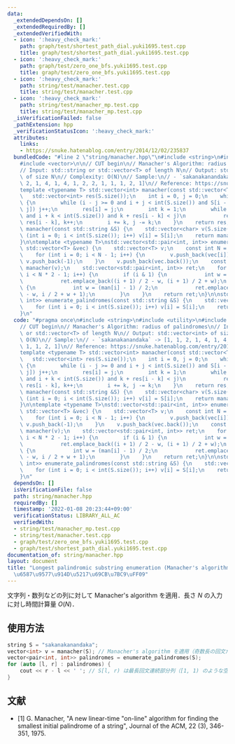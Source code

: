 ```yaml
---
data:
  _extendedDependsOn: []
  _extendedRequiredBy: []
  _extendedVerifiedWith:
  - icon: ':heavy_check_mark:'
    path: graph/test/shortest_path_dial.yuki1695.test.cpp
    title: graph/test/shortest_path_dial.yuki1695.test.cpp
  - icon: ':heavy_check_mark:'
    path: graph/test/zero_one_bfs.yuki1695.test.cpp
    title: graph/test/zero_one_bfs.yuki1695.test.cpp
  - icon: ':heavy_check_mark:'
    path: string/test/manacher.test.cpp
    title: string/test/manacher.test.cpp
  - icon: ':heavy_check_mark:'
    path: string/test/manacher_mp.test.cpp
    title: string/test/manacher_mp.test.cpp
  _isVerificationFailed: false
  _pathExtension: hpp
  _verificationStatusIcon: ':heavy_check_mark:'
  attributes:
    links:
    - https://snuke.hatenablog.com/entry/2014/12/02/235837
  bundledCode: "#line 2 \"string/manacher.hpp\"\n#include <string>\n#include <utility>\n\
    #include <vector>\n\n// CUT begin\n// Manacher's Algorithm: radius of palindromes\n\
    // Input: std::string or std::vector<T> of length N\n// Output: std::vector<int>\
    \ of size N\n// Complexity: O(N)\n// Sample:\n// - `sakanakanandaka` -> [1, 1,\
    \ 2, 1, 4, 1, 4, 1, 2, 2, 1, 1, 1, 2, 1]\n// Reference: https://snuke.hatenablog.com/entry/2014/12/02/235837\n\
    template <typename T> std::vector<int> manacher(const std::vector<T> &S) {\n \
    \   std::vector<int> res(S.size());\n    int i = 0, j = 0;\n    while (i < int(S.size()))\
    \ {\n        while (i - j >= 0 and i + j < int(S.size()) and S[i - j] == S[i +\
    \ j]) j++;\n        res[i] = j;\n        int k = 1;\n        while (i - k >= 0\
    \ and i + k < int(S.size()) and k + res[i - k] < j)\n            res[i + k] =\
    \ res[i - k], k++;\n        i += k, j -= k;\n    }\n    return res;\n}\nstd::vector<int>\
    \ manacher(const std::string &S) {\n    std::vector<char> v(S.size());\n    for\
    \ (int i = 0; i < int(S.size()); i++) v[i] = S[i];\n    return manacher(v);\n\
    }\n\ntemplate <typename T>\nstd::vector<std::pair<int, int>> enumerate_palindromes(const\
    \ std::vector<T> &vec) {\n    std::vector<T> v;\n    const int N = vec.size();\n\
    \    for (int i = 0; i < N - 1; i++) {\n        v.push_back(vec[i]);\n       \
    \ v.push_back(-1);\n    }\n    v.push_back(vec.back());\n    const auto man =\
    \ manacher(v);\n    std::vector<std::pair<int, int>> ret;\n    for (int i = 0;\
    \ i < N * 2 - 1; i++) {\n        if (i & 1) {\n            int w = man[i] / 2;\n\
    \            ret.emplace_back((i + 1) / 2 - w, (i + 1) / 2 + w);\n        } else\
    \ {\n            int w = (man[i] - 1) / 2;\n            ret.emplace_back(i / 2\
    \ - w, i / 2 + w + 1);\n        }\n    }\n    return ret;\n}\n\nstd::vector<std::pair<int,\
    \ int>> enumerate_palindromes(const std::string &S) {\n    std::vector<char> v(S.size());\n\
    \    for (int i = 0; i < int(S.size()); i++) v[i] = S[i];\n    return enumerate_palindromes<char>(v);\n\
    }\n"
  code: "#pragma once\n#include <string>\n#include <utility>\n#include <vector>\n\n\
    // CUT begin\n// Manacher's Algorithm: radius of palindromes\n// Input: std::string\
    \ or std::vector<T> of length N\n// Output: std::vector<int> of size N\n// Complexity:\
    \ O(N)\n// Sample:\n// - `sakanakanandaka` -> [1, 1, 2, 1, 4, 1, 4, 1, 2, 2, 1,\
    \ 1, 1, 2, 1]\n// Reference: https://snuke.hatenablog.com/entry/2014/12/02/235837\n\
    template <typename T> std::vector<int> manacher(const std::vector<T> &S) {\n \
    \   std::vector<int> res(S.size());\n    int i = 0, j = 0;\n    while (i < int(S.size()))\
    \ {\n        while (i - j >= 0 and i + j < int(S.size()) and S[i - j] == S[i +\
    \ j]) j++;\n        res[i] = j;\n        int k = 1;\n        while (i - k >= 0\
    \ and i + k < int(S.size()) and k + res[i - k] < j)\n            res[i + k] =\
    \ res[i - k], k++;\n        i += k, j -= k;\n    }\n    return res;\n}\nstd::vector<int>\
    \ manacher(const std::string &S) {\n    std::vector<char> v(S.size());\n    for\
    \ (int i = 0; i < int(S.size()); i++) v[i] = S[i];\n    return manacher(v);\n\
    }\n\ntemplate <typename T>\nstd::vector<std::pair<int, int>> enumerate_palindromes(const\
    \ std::vector<T> &vec) {\n    std::vector<T> v;\n    const int N = vec.size();\n\
    \    for (int i = 0; i < N - 1; i++) {\n        v.push_back(vec[i]);\n       \
    \ v.push_back(-1);\n    }\n    v.push_back(vec.back());\n    const auto man =\
    \ manacher(v);\n    std::vector<std::pair<int, int>> ret;\n    for (int i = 0;\
    \ i < N * 2 - 1; i++) {\n        if (i & 1) {\n            int w = man[i] / 2;\n\
    \            ret.emplace_back((i + 1) / 2 - w, (i + 1) / 2 + w);\n        } else\
    \ {\n            int w = (man[i] - 1) / 2;\n            ret.emplace_back(i / 2\
    \ - w, i / 2 + w + 1);\n        }\n    }\n    return ret;\n}\n\nstd::vector<std::pair<int,\
    \ int>> enumerate_palindromes(const std::string &S) {\n    std::vector<char> v(S.size());\n\
    \    for (int i = 0; i < int(S.size()); i++) v[i] = S[i];\n    return enumerate_palindromes<char>(v);\n\
    }\n"
  dependsOn: []
  isVerificationFile: false
  path: string/manacher.hpp
  requiredBy: []
  timestamp: '2022-01-08 20:23:44+09:00'
  verificationStatus: LIBRARY_ALL_AC
  verifiedWith:
  - string/test/manacher_mp.test.cpp
  - string/test/manacher.test.cpp
  - graph/test/zero_one_bfs.yuki1695.test.cpp
  - graph/test/shortest_path_dial.yuki1695.test.cpp
documentation_of: string/manacher.hpp
layout: document
title: "Longest palindromic substring enumeration (Manacher's algorithm) \uFF08\u56DE\
  \u6587\u9577\u914D\u5217\u69CB\u7BC9\uFF09"
---
```


文字列・数列などの列に対して Manacher's algorithm を適用．長さ $N$ の入力に対し時間計算量 $O(N)$．

## 使用方法

```cpp
string S = "sakanakanandaka";
vector<int> v = manacher(S); // Manacher's algorithm を適用（奇数長の回文だけならこれでOK）．
vector<pair<int, int>> palindromes = enumerate_palindromes(S);
for (auto [l, r] : palindromes) {
    cout << r - l << ' '; // S[l, r) は最長回文連続部分列（[1, 1) のような空文字列も含む）．
}
```

## 文献

- [1] G. Manacher, "A new linear-time "on-line" algorithm for finding the smallest initial palindrome of a string", Journal of the ACM, 22 (3), 346-351, 1975.
